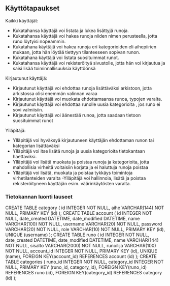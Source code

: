 ## Käyttötapaukset

Kaikki käyttäjät:

- Kukatahansa käyttäjä voi  listata ja lukea lisättyjä runoja.
- Kukatahansa käyttäjä voi hakea runoja niiden nimen perusteella, jotta runo löytyisi nopeammin.
- Kukatahana käyttäjä voi hakea runoja eri kategorioiden eli aihepiirien mukaan, jotta hän löytää tiettyyn tilanteeseen sopivan runon.
- Kukatahana käyttäjä voi listata suosituimmat runot.
- Kukatahansa käyttäjä voi rekisteröityä sivustolle, jotta hän voi kirjautua  ja  saisi lisää toiminnallisuuksia käyttöönsä

Kirjautunut käyttäjä:

- Kirjautunut käyttäjä voi ehdottaa runoja lisättäväksi arkistoon, jotta arkistossa olisi enemmän valinnan varaa
- Kirjautunut käyttäjä voi muokata ehdottamaansa runoa, typojen varalta.
- Kirjautunut käyttäjä voi ehdottaa runolle uusia kategorioita , jos runo ei sovi valmiisiin.
- Kirjautunut käyttäjä voi äänestää runoa, jotta saadaan tietoon suosituimmat runot


Ylläpitäjä:

- Ylläpitäjä voi hyväksyä kirjautuneen käyttäjän ehdottaman runon tai kategorian lisättäväksi
- Ylläpitäjä voi itse lisätä runoja ja uusia kategorioita tietokantaan haettaviksi.
- Ylläpitäjä voi lisätä muokata ja poistaa runoja ja kategorioita, jotta mahdollisia virheitä voitaisiin korjata ja ei haluttuja runoja poistaa
- Ylläpitäjä voi lisätä, muokata ja poistaa tykkäys toimintoja virhetilanteiden varalta
-Ylläpitäjä voi hallinnoia, lisätä ja poistaa rekisteröityneen käyttäjän esim. väärinkäytösten varalta.

### Tietokannan luonti lauseet

CREATE TABLE category (
	id INTEGER NOT NULL, 
	aihe VARCHAR(144) NOT NULL, 
	PRIMARY KEY (id)
);
CREATE TABLE account (
	id INTEGER NOT NULL, 
	date_created DATETIME, 
	date_modified DATETIME, 
	name VARCHAR(100) NOT NULL, 
	username VARCHAR(20) NOT NULL, 
	password VARCHAR(20) NOT NULL, 
	role VARCHAR(10) NOT NULL, 
	PRIMARY KEY (id), 
	UNIQUE (username)
);
CREATE TABLE runo (
	id INTEGER NOT NULL, 
	date_created DATETIME, 
	date_modified DATETIME, 
	name VARCHAR(144) NOT NULL, 
	sisalto VARCHAR(2000) NOT NULL, 
	runoilija VARCHAR(100) NOT NULL, 
	account_id INTEGER NOT NULL, 
	PRIMARY KEY (id), 
	UNIQUE (name), 
	FOREIGN KEY(account_id) REFERENCES account (id)
);
CREATE TABLE categories (
	runo_id INTEGER NOT NULL, 
	category_id INTEGER NOT NULL, 
	PRIMARY KEY (runo_id, category_id), 
	FOREIGN KEY(runo_id) REFERENCES runo (id), 
	FOREIGN KEY(category_id) REFERENCES category (id)
);

